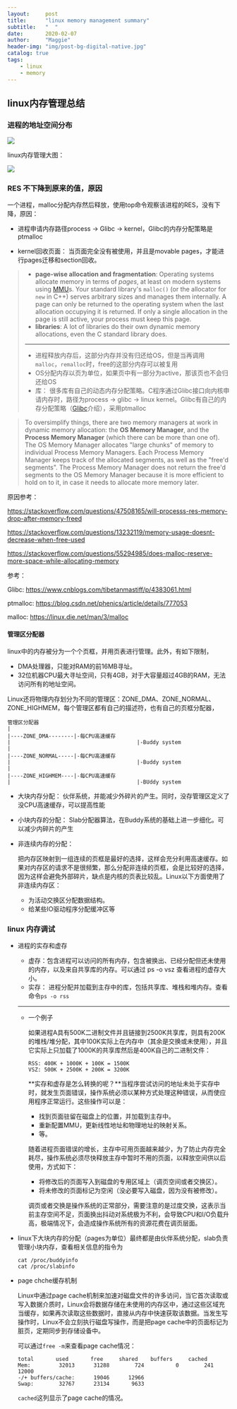 ```yaml
---
layout:     post
title:      "linux memory management summary"
subtitle:   "  "
date:       2020-02-07
author:     "Maggie"
header-img: "img/post-bg-digital-native.jpg"
catalog: true
tags:
    - linux
    - memory
---
```


## linux内存管理总结



### 进程的地址空间分布

![](/img/in-post/process-memory-location.jpg)



linux内存管理大图：

![](/img/in-post/2020-02-07-linux-memory-summary.gif)







### RES 不下降到原来的值，原因

一个进程，malloc分配内存然后释放，使用top命令观察该进程的RES，没有下降，原因：

* 进程申请内存路径process -> Glibc -> kernel，Glibc的内存分配策略是ptmalloc

* kernel回收页面： 当页面完全没有被使用，并且是movable pages，才能进行pages迁移和section回收。



> - **page-wise allocation and fragmentation**: Operating systems allocate memory in terms of *pages*, at least on modern systems using [MMU](https://en.wikipedia.org/wiki/Memory_management_unit)s. Your standard library's `malloc()` (or the allocator for `new` in C++) serves arbitrary sizes and manages them internally. A page can only be returned to the operating system when the last allocation occupying it is returned. If only a single allocation in the page is still active, your process must keep this page.
> - **libraries**: A lot of libraries do their own dynamic memory allocations, even the C standard library does.
>
> ---
>
> * 进程释放内存后，这部分内存并没有归还给OS，但是当再调用`malloc`，`remalloc`时，free的这部分内存可以被复用
> * OS分配内存以页为单位，如果页中有一部分为active，那该页也不会归还给OS
> * 库： 很多库有自己的动态内存分配策略。C程序通过Glibc接口向内核申请内存时，路径为process -> glibc -> linux kernel。Glibc有自己的内存分配策略（[Glibc](https://www.cnblogs.com/tibetanmastiff/p/4383061.html)介绍），采用ptmalloc



> To oversimplify things, there are two memory managers at work in dynamic memory allocation: the **OS Memory Manager**, and the **Process Memory Manager** (which there can be more than one of). The OS Memory Manager allocates "large chunks" of memory to individual Process Memory Managers. Each Process Memory Manager keeps track of the allocated segments, as well as the "free'd segments". The Process Memory Manager does not return the free'd segments to the OS Memory Manager because it is more efficient to hold on to it, in case it needs to allocate more memory later.





原因参考： 

https://stackoverflow.com/questions/47508165/will-processs-res-memory-drop-after-memory-freed

https://stackoverflow.com/questions/13232119/memory-usage-doesnt-decrease-when-free-used

https://stackoverflow.com/questions/55294985/does-malloc-reserve-more-space-while-allocating-memory

参考：

Glibc: https://www.cnblogs.com/tibetanmastiff/p/4383061.html

ptmalloc: https://blog.csdn.net/phenics/article/details/777053

malloc: https://linux.die.net/man/3/malloc 

 



#### 管理区分配器

linux中的内存被分为一个个页框，并用页表进行管理。此外，有如下限制，

- DMA处理器，只能对RAM的前16MB寻址。
- 32位机器CPU最大寻址空间，只有4GB，对于大容量超过4GB的RAM，无法访问所有的地址空间。

Linux还将物理内存划分为不同的管理区：ZONE_DMA、ZONE_NORMAL、ZONE_HIGHMEM，每个管理区都有自己的描述符，也有自己的页框分配器，

```
管理区分配器
|
|----ZONE_DMA--------|-每CPU高速缓存
|										 |-Buddy system
|
|----ZONE_NORMAL-----|-每CPU高速缓存
|										 |-Buddy system
|
|----ZONE_HIGHMEM----|-每CPU高速缓存
|										 |-BUddy system
```



* 大块内存分配： 伙伴系统，并能减少外碎片的产生。同时，没存管理区定义了没CPU高速缓存，可以提高性能
* 小块内存的分配： Slab分配器算法，在Buddy系统的基础上进一步细化。可以减少内碎片的产生

* 非连续内存的分配：

  把内存区映射到一组连续的页框是最好的选择，这样会充分利用高速缓存。如果对内存区的请求不是很频繁，那么分配非连续的页框，会是比较好的选择，因为这样会避免外部碎片，缺点是内核的页表比较乱。Linux以下方面使用了非连续内存区：

  - 为活动交换区分配数据结构。
  - 给某些IO驱动程序分配缓冲区等



### linux 内存调试

* 进程的实存和虚存

  * 虚存：包含进程可以访问的所有内存，包含被换出、已经分配但还未使用的内存，以及来自共享库的内存。可以通过 ps -o vsz 查看进程的虚存大小。
  * 实存： 进程分配并加载到主存中的库，包括共享库、堆栈和堆内存。查看命令`ps -o rss`

  ---

  * 一个例子

    如果进程A具有500K二进制文件并且链接到2500K共享库，则具有200K的堆栈/堆分配，其中100K实际上在内存中（其余是交换或未使用），并且它实际上只加载了1000K的共享库然后是400K自己的二进制文件：

    ```text
    RSS: 400K + 1000K + 100K = 1500K
    VSZ: 500K + 2500K + 200K = 3200K
    ```

    **实存和虚存是怎么转换的呢？**当程序尝试访问的地址未处于实存中时，就发生页面错误，操作系统必须以某种方式处理这种错误，从而使应用程序正常运行。这些操作可以是：

    - 找到页面驻留在磁盘上的位置，并加载到主存中。
    - 重新配置MMU，更新线性地址和物理地址的映射关系。
    - 等。

    随着进程页面错误的增长，主存中可用页面越来越少，为了防止内存完全耗尽，操作系统必须尽快释放主存中暂时不用的页面，以释放空间供以后使用，方式如下：

    - 将修改后的页面写入到磁盘的专用区域上（调页空间或者交换区）。
    - 将未修改的页面标记为空闲（没必要写入磁盘，因为没有被修改）。

    调页或者交换是操作系统的正常部分，需要注意的是过度交换，这表示当前主存空间不足，页面换出抖动对系统极为不利，会导致CPU和I/O负载升高，极端情况下，会造成操作系统所有的资源花费在调页层面。

* linux下大块内存的分配（pages为单位）最终都是由伙伴系统分配，slab负责管理小块内存，查看相关信息的指令为

  ```shell
  cat /proc/buddyinfo
  cat /proc/slabinfo
  ```



* page chche缓存机制

  Linux中通过page cache机制来加速对磁盘文件的许多访问，当它首次读取或写入数据介质时，Linux会将数据存储在未使用的内存区中，通过这些区域充当缓存，如果再次读取这些数据时，直接从内存中快速获取该数据。当发生写操作时，Linux不会立刻执行磁盘写操作，而是把page cache中的页面标记为脏页，定期同步到存储设备中。

  可以通过`free -m`来查看page cache情况：

  ```text
  total       used       free     shared    buffers     cached
  Mem:         32013      31288        724          0        241      12000
  -/+ buffers/cache:      19046      12966
  Swap:        32767      23134       9633
  ```

  `cached`这列显示了page cache的情况。







